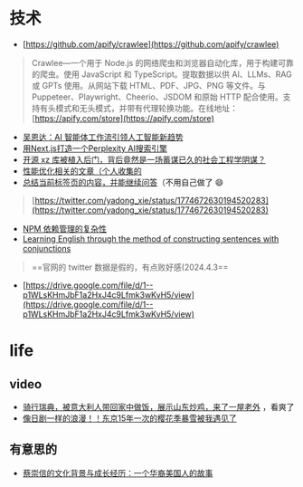 # 技术

- [https://github.com/apify/crawlee](https://github.com/apify/crawlee)

> Crawlee—一个用于 Node.js 的网络爬虫和浏览器自动化库，用于构建可靠的爬虫。使用 JavaScript 和 TypeScript。提取数据以供 AI、LLMs、RAG 或 GPTs 使用。从网站下载 HTML、PDF、JPG、PNG 等文件。与 Puppeteer、Playwright、Cheerio、JSDOM 和原始 HTTP 配合使用。支持有头模式和无头模式，并带有代理轮换功能。在线地址：[https://apify.com/store](https://apify.com/store)

- [吴恩达：AI 智能体工作流引领人工智能新趋势](https://twitter.com/dotey/status/1773490384594763882)
- [用Next.js打造一个Perplexity AI搜索引擎](https://twitter.com/tonyzhu1984/status/1774214133686120848)
- [开源 xz 库被植入后门，背后竟然是一场蓄谋已久的社会工程学阴谋？](https://twitter.com/CarsonYangk8s/status/1774372139296075939)
- [性能优化相关的文章（个人收集的](https://www.notion.so/9ba24c3de1864b428cf78e6d31ecd31c?pvs=21)
- [总结当前标签页的内容，并能继续问答](https://www.elmo.chat/)（不用自己做了 😄

> [https://twitter.com/yadong_xie/status/1774672630194520283](https://twitter.com/yadong_xie/status/1774672630194520283)

- [NPM 依赖管理的复杂性](https://mp.weixin.qq.com/s/kNp-y4YHzoD2Y8DLig44Ng)
- [Learning English through the method of constructing sentences with conjunctions](https://earthworm.cuixueshe.com/)

> ==官网的 twitter 数据是假的，有点败好感(2024.4.3==

- [https://drive.google.com/file/d/1--p1WLsKHmJbF1a2HxJ4c9Lfmk3wKvH5/view](https://drive.google.com/file/d/1--p1WLsKHmJbF1a2HxJ4c9Lfmk3wKvH5/view)

# life

## video

- [骑行瑞典，被意大利人带回家中做饭，展示山东炒鸡，来了一屋老外](https://v.douyin.com/iYR4cLUW/) ，看爽了
- [像日剧一样的浪漫！！东京15年一次的樱花季暴雪被我遇见了](https://www.bilibili.com/video/BV1ix421k7B8)

## 有意思的

- [蔡崇信的文化背景与成长经历：一个华裔美国人的故事](https://twitter.com/dotey/status/1776868603779834262)